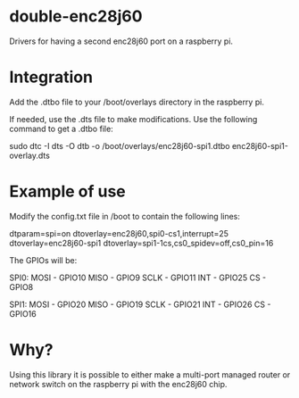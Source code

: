 # double-enc28j60
Drivers for having a second enc28j60 port on a raspberry pi. 

# Integration
Add the .dtbo file to your /boot/overlays directory in the raspberry pi. 

If needed, use the .dts file to make modifications. Use the following command to get a .dtbo file: 

sudo dtc -I dts -O dtb -o /boot/overlays/enc28j60-spi1.dtbo enc28j60-spi1-overlay.dts

# Example of use 
Modify the config.txt file in /boot to contain the following lines:

dtparam=spi=on
dtoverlay=enc28j60,spi0-cs1,interrupt=25 
dtoverlay=enc28j60-spi1
dtoverlay=spi1-1cs,cs0_spidev=off,cs0_pin=16

The GPIOs will be: 

SPI0: 
MOSI - GPIO10
MISO - GPIO9
SCLK - GPIO11
INT - GPIO25
CS - GPIO8

SPI1:
MOSI - GPIO20
MISO - GPIO19
SCLK - GPIO21
INT - GPIO26
CS - GPIO16

# Why? 
Using this library it is possible to either make a multi-port managed router or network switch on the raspberry pi with the enc28j60 chip. 

